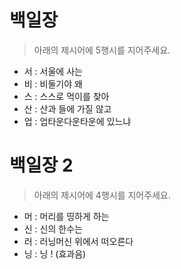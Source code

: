 # 백일장

> 아래의 제시어에 5행시를 지어주세요.

* 서 : 서울에 사는
* 비 : 비둘기야 왜
* 스 : 스스로 먹이를 찾아
* 산 : 산과 들에 가질 않고
* 업 : 업타운다운타운에 있느냐

# 백일장 2

> 아래의 제시어에 4행시를 지어주세요.

* 머 : 머리를 띵하게 하는
* 신 : 신의 한수는
* 러 : 러닝머신 위에서 떠오른다
* 닝 : 닝 ! (효과음)